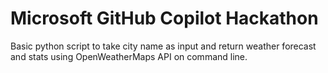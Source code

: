 # Microsoft GitHub Copilot Hackathon

Basic python script to take city name as input and return weather forecast and stats using OpenWeatherMaps API on command line.
